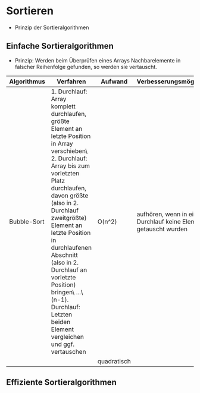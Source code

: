 # Sortieren

- Prinzip der Sortieralgorithmen


## Einfache Sortieralgorithmen

- Prinzip: Werden beim Überprüfen eines Arrays Nachbarelemente in falscher Reihenfolge gefunden, so werden sie vertauscht.

| Algorithmus | Verfahren                                                                                                                                                                                                            | Aufwand | Verbesserungsmöglichkeiten                                         |
|-------------|----------------------------------------------------------------------------------------------------------------------------------------------------------------------------------------------------------------------|---------|--------------------------------------------------------------------|
| Bubble-Sort | 1. Durchlauf: Array komplett durchlaufen, größte Element an letzte Position in Array verschieben\ 2. Durchlauf: Array bis zum vorletzten Platz durchlaufen, davon größte (also in 2. Durchlauf zweitgrößte) Element an letzte Position in durchlaufenen Abschnitt (also in 2. Durchlauf an vorletzte Position) bringen\ ...\ (n-1). Durchlauf: Letzten beiden Element vergleichen und ggf. vertauschen                                                                                                                    | O(n^2)  |  aufhören, wenn in einem Durchlauf keine Elemente getauscht wurden |
|             |  | quadratisch | 



## Effiziente Sortieralgorithmen
